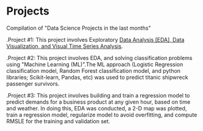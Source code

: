 # Projects
Compilation of "Data Science Projects in the last months" 


.Project #1:  This project involves Exploratory [Data Analysis [EDA], Data Visualization, and Visual Time Series Analysis](https://github.com/temitopeseun/Projects/tree/main/Project_1).

.Project #2:  This project involves EDA, and solving classification problems using "Machine Learning (ML)".The ML approach (Logistic Regression classification model, Random Forest classification model, and python libraries; Scikit-learn, Pandas, etc) was used to predict titanic shipwreck passenger survivors.          

.Project #3:  This project involves building and train a regression model to predict demands for a business product at any given hour, based on time and weather. In doing this, EDA was conducted, a 2-D map was plotted, train a regression model, regularize model to avoid overfitting, and compute RMSLE for the training and validation set. 
